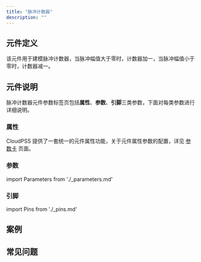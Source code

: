 ```yaml
---
title: "脉冲计数器"
description: ""
---
```


## 元件定义
该元件用于建模脉冲计数器，当脉冲幅值大于零时，计数器加一，当脉冲幅值小于零时，计数器减一。

## 元件说明

脉冲计数器元件参数标签页包括**属性**、**参数**、**引脚**三类参数，下面对每类参数进行详细说明。

### 属性

CloudPSS 提供了一套统一的元件属性功能，关于元件属性参数的配置，详见 [参数卡](docs/documents/software/10-xstudio/20-simstudio/40-workbench/20-function-zone/30-design-tab/30-param-panel/index.md) 页面。

### 参数

import Parameters from './_parameters.md'

<Parameters/>

### 引脚

import Pins from './_pins.md'

<Pins/>

## 案例

## 常见问题

